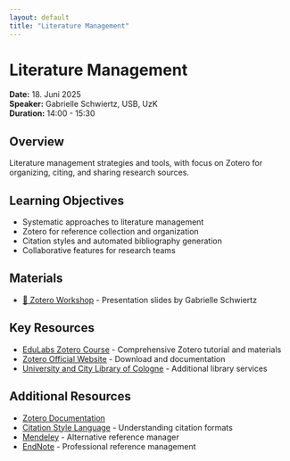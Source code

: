 ```yaml
---
layout: default
title: "Literature Management"
---
```

# Literature Management

**Date:** 18. Juni 2025  
**Speaker:** Gabrielle Schwiertz, USB, UzK  
**Duration:** 14:00 - 15:30

## Overview

Literature management strategies and tools, with focus on Zotero for organizing, citing, and sharing research sources.

## Learning Objectives

- Systematic approaches to literature management
- Zotero for reference collection and organization
- Citation styles and automated bibliography generation
- Collaborative features for research teams

## Materials

- [📄 Zotero Workshop](4-schwiertz-Zotero.pdf) - Presentation slides by Gabrielle Schwiertz

## Key Resources

- [EduLabs Zotero Course](https://www.edulabs.uni-koeln.de/ilias.php?baseClass=ilrepositorygui&ref_id=30037) - Comprehensive Zotero tutorial and materials
- [Zotero Official Website](https://www.zotero.org/) - Download and documentation
- [University and City Library of Cologne](https://ub.uni-koeln.de/) - Additional library services

## Additional Resources

- [Zotero Documentation](https://www.zotero.org/support/)
- [Citation Style Language](https://citationstyles.org/) - Understanding citation formats
- [Mendeley](https://www.mendeley.com/) - Alternative reference manager
- [EndNote](https://endnote.com/) - Professional reference management
